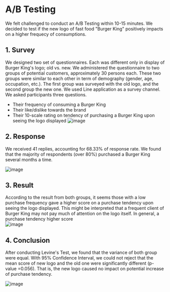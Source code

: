 # A/B Testing
We felt challenged to conduct an A/B Testing within 10-15 minutes.
We decided to test if the new logo of fast food "Burger King" positively impacts on a higher frequecy of consumptions.
## 1. Survey
We designed two set of questionnaires. Each was different only in display of Burger King's logo; old vs. new. We administered the questionnaire to two groups of potential customers, approximately 30 persons each. These two groups were similar to each other in term of demography (gender, age, occupation, etc.). The first group was surveyed with the old logo, and the second group the new one. We used Line application as a survey channel.
We asked participants three questions. 
* Their frequency of consuming a Burger King
* Their like/dislike towards the brand
* Their 10-scale rating on tendency of purchasing a Burger King upon seeing the logo displayed
![image](https://user-images.githubusercontent.com/59596996/121038637-a762cc80-c7da-11eb-833a-d472b6c19d4c.png)


## 2. Response
We received 41 replies, accounting for 68.33% of response rate. We found that the majority of respondents (over 80%) purchased a Burger King several months a time.

![image](https://user-images.githubusercontent.com/59596996/121039830-9ebec600-c7db-11eb-8813-ffdcfb85679e.png)


## 3. Result
According to the result from both groups, it seems those with a low purchase frequency gave a higher score on a purchase tendency upon seeing the logo displayed. This might be interpreted that a frequent client of Burger King may not pay much of attention on the logo itself. In general, a purchase tendency higher score     
![image](https://user-images.githubusercontent.com/59596996/121039508-5901fd80-c7db-11eb-9e68-b9c90be337fa.png)


## 4. Conclusion
After conducting Levine's Test, we found that the variance of both group were equal. With 95% Confidence Interval, we could not reject that the mean score of new logo and the old one were significantly different (p-value =0.056). That is, the new logo caused no impact on potential increase of purchase tendency.

![image](https://user-images.githubusercontent.com/59596996/121039635-76cf6280-c7db-11eb-9cc1-44c0b5adfad8.png)
